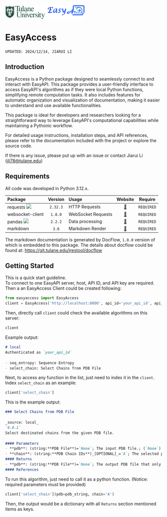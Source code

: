 <img src="images/tulane_long.png" width="128px">
<img src="images/icon_long.png" width="128px"> 

# EasyAccess
`UPDATED: 2024/12/14, JIARUI LI`

## Introduction
EasyAccess is a Python package designed to seamlessly connect to and interact with EasyAPI. This package provides a user-friendly interface to access EasyAPI's algorithms as if they were local Python functions, simplifying remote computation tasks. It also includes features for automatic organization and visualization of documentation, making it easier to understand and use available functionalities.

This package is ideal for developers and researchers looking for a straightforward way to leverage EasyAPI's computational capabilities while maintaining a Pythonic workflow.

For detailed usage instructions, installation steps, and API references, please refer to the documentation included with the project or explore the source code.

If there is any issue, please put up with an issue or contact Jiarui Li (jli78@tulane.edu)

## Requirements
All code was developed in Python 3.12.x.

|Package|Version|Usage|Website|Require|
|:------|:-----:|:----|:-----:|:-----:|
|requests <img src="https://requests.readthedocs.io/en/latest/_static/requests-sidebar.png" width="24pt">|`2.32.3`|HTTP Requests|[🔗](https://requests.readthedocs.io/en/latest/)|`REQUIRED`|
|websocket-client|`1.8.0`|WebSocket Requests|[🔗](https://websocket-client.readthedocs.io/en/latest/)|`REQUIRED`|
|pandas <img src="https://pandas.pydata.org/docs/_static/pandas.svg" width="52pt">|`2.2.2`|Data processing|[🔗](https://pandas.pydata.org/)|`REQUIRED`|
|markdown |`3.6`|Markdown Render|[🔗](https://python-markdown.github.io/)|`REQUIRED`|

The markdown documentation is generated by DocFlow, `1.0.0` version of which is embedded to this package.
The details about docflow could be found at: https://git.tulane.edu/jrestool/docflow


## Getting Started
This is a quick start guideline.  
To connect to one EasyAPI server, host, API ID, and API key are required. Then a an EasyAccess Client could be created following:
```python
from easyaccess import EasyAccess
client = EasyAccess('http://localhost:8000', api_id='your_api_id', api_key='your_api_key')
```
Then, directly call `client` could check the available algorithms on this server:
```python
client
```
Example output:
```markdown
# local
Authenticated as `your_api_id`

- seq_entropy: Sequence Entropy
- select_chain: Select Chains from PDB File
```
Next, to access any function in the list, just need to index it in the `client`.  
Index `select_chain` as an example:
```python
client['select_chain']
```
This is the example output:
```markdown
### Select Chains from PDB File  

_source: local_  
`0.0.1`  
Select destinated chains from the given PDB file.  
  
#### Parameters  
- **pdb**: (string:**PDB File**)=`None`; The input PDB file.; (`None`) The protein PDB file.  
- **chain**: (string:**PDB Chain IDs**)_[OPTIONAL]_=`A`; The selected protein chains ID.; (`[A-Za-z0-9]+(,[A-Za-z0-9]+)*`) The protein chain ids, seperate with `,`, no blank character.  
#### Returns  
- **pdb**: (string:**PDB File**)=`None`; The output PDB file that only contains selected chains.; (`None`) The protein PDB file.  
#### References  

```
To run this algorithm, just need to call it as a python function. (Notice: required parameters must be provided)
```python
client['select_chain'](pdb=pdb_string, chain='A')
```
Then, the output would be a dictionary with all `Returns` section mentioned items as keys.

